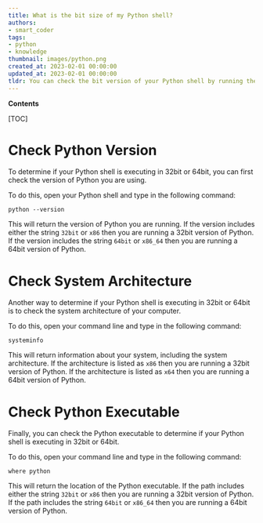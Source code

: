 ```yaml
---
title: What is the bit size of my Python shell?
authors:
- smart_coder
tags:
- python
- knowledge
thumbnail: images/python.png
created_at: 2023-02-01 00:00:00
updated_at: 2023-02-01 00:00:00
tldr: You can check the bit version of your Python shell by running the command `python -V` and looking at the output.
---
```


**Contents**

[TOC]

# Check Python Version

To determine if your Python shell is executing in 32bit or 64bit, you can first check the version of Python you are using.

To do this, open your Python shell and type in the following command:

`python --version`

This will return the version of Python you are running. If the version includes either the string `32bit` or `x86` then you are running a 32bit version of Python. If the version includes the string `64bit` or `x86_64` then you are running a 64bit version of Python.

# Check System Architecture

Another way to determine if your Python shell is executing in 32bit or 64bit is to check the system architecture of your computer.

To do this, open your command line and type in the following command:

`systeminfo`

This will return information about your system, including the system architecture. If the architecture is listed as `x86` then you are running a 32bit version of Python. If the architecture is listed as `x64` then you are running a 64bit version of Python.

# Check Python Executable

Finally, you can check the Python executable to determine if your Python shell is executing in 32bit or 64bit.

To do this, open your command line and type in the following command:

`where python`

This will return the location of the Python executable. If the path includes either the string `32bit` or `x86` then you are running a 32bit version of Python. If the path includes the string `64bit` or `x86_64` then you are running a 64bit version of Python.
